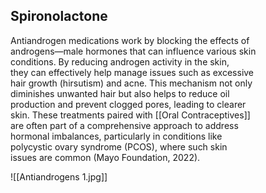 
## Spironolactone

Antiandrogen medications work by blocking the effects of  
androgens—male hormones that can influence various skin  
conditions. By reducing androgen activity in the skin,  
they can effectively help manage issues such as excessive  
hair growth (hirsutism) and acne. This mechanism not only  
diminishes unwanted hair but also helps to reduce oil  
production and prevent clogged pores, leading to clearer  
skin. These treatments paired with [[Oral Contraceptives]]  
are often part of a comprehensive approach to address  
hormonal imbalances, particularly in conditions like  
polycystic ovary syndrome (PCOS), where such skin  
issues are common (Mayo Foundation, 2022).

![[Antiandrogens 1.jpg]]
